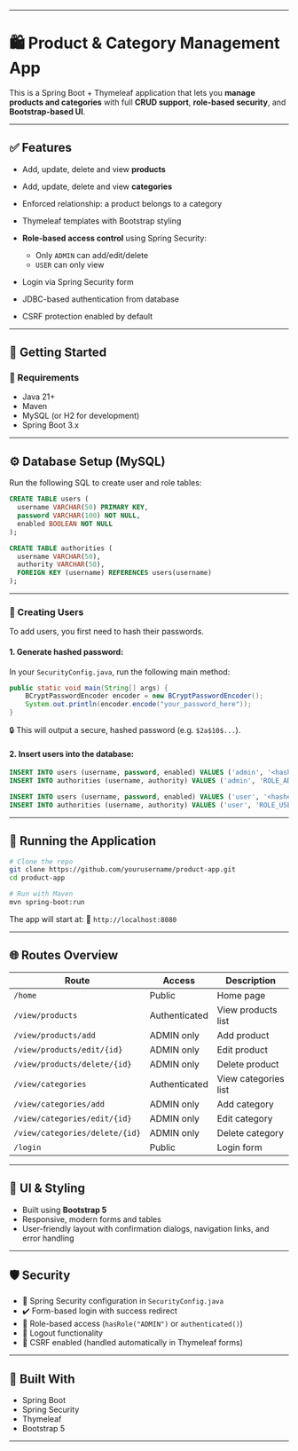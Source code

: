 
---

# 🛍️ Product & Category Management App

This is a Spring Boot + Thymeleaf application that lets you **manage products and categories** with full **CRUD support**, **role-based security**, and **Bootstrap-based UI**.

---

## ✅ Features

* Add, update, delete and view **products**
* Add, update, delete and view **categories**
* Enforced relationship: a product belongs to a category
* Thymeleaf templates with Bootstrap styling
* **Role-based access control** using Spring Security:

  * Only `ADMIN` can add/edit/delete
  * `USER` can only view
* Login via Spring Security form
* JDBC-based authentication from database
* CSRF protection enabled by default

---

## 🚀 Getting Started

### 🔧 Requirements

* Java 21+
* Maven
* MySQL (or H2 for development)
* Spring Boot 3.x

---

## ⚙️ Database Setup (MySQL)

Run the following SQL to create user and role tables:

```sql
CREATE TABLE users (
  username VARCHAR(50) PRIMARY KEY,
  password VARCHAR(100) NOT NULL,
  enabled BOOLEAN NOT NULL
);

CREATE TABLE authorities (
  username VARCHAR(50),
  authority VARCHAR(50),
  FOREIGN KEY (username) REFERENCES users(username)
);
```

---

### 🔐 Creating Users

To add users, you first need to hash their passwords.

#### 1. Generate hashed password:

In your `SecurityConfig.java`, run the following main method:

```java
public static void main(String[] args) {
    BCryptPasswordEncoder encoder = new BCryptPasswordEncoder();
    System.out.println(encoder.encode("your_password_here"));
}
```

🔒 This will output a secure, hashed password (e.g. `$2a$10$...`).

#### 2. Insert users into the database:

```sql
INSERT INTO users (username, password, enabled) VALUES ('admin', '<hashed_password>', true);
INSERT INTO authorities (username, authority) VALUES ('admin', 'ROLE_ADMIN');

INSERT INTO users (username, password, enabled) VALUES ('user', '<hashed_password>', true);
INSERT INTO authorities (username, authority) VALUES ('user', 'ROLE_USER');
```

---

## 🧪 Running the Application

```bash
# Clone the repo
git clone https://github.com/yourusername/product-app.git
cd product-app

# Run with Maven
mvn spring-boot:run
```

The app will start at:
📍 `http://localhost:8080`

---

## 🌐 Routes Overview

| Route                          | Access        | Description          |
| ------------------------------ | ------------- | -------------------- |
| `/home`                        | Public        | Home page            |
| `/view/products`               | Authenticated | View products list   |
| `/view/products/add`           | ADMIN only    | Add product          |
| `/view/products/edit/{id}`     | ADMIN only    | Edit product         |
| `/view/products/delete/{id}`   | ADMIN only    | Delete product       |
| `/view/categories`             | Authenticated | View categories list |
| `/view/categories/add`         | ADMIN only    | Add category         |
| `/view/categories/edit/{id}`   | ADMIN only    | Edit category        |
| `/view/categories/delete/{id}` | ADMIN only    | Delete category      |
| `/login`                       | Public        | Login form           |

---

## 🎨 UI & Styling

* Built using **Bootstrap 5**
* Responsive, modern forms and tables
* User-friendly layout with confirmation dialogs, navigation links, and error handling

---

## 🛡️ Security

* 🔐 Spring Security configuration in `SecurityConfig.java`
* ✔️ Form-based login with success redirect
* 🔐 Role-based access (`hasRole("ADMIN")` or `authenticated()`)
* 🚪 Logout functionality
* 🧷 CSRF enabled (handled automatically in Thymeleaf forms)

---

## 🧠 Built With

* Spring Boot
* Spring Security
* Thymeleaf
* Bootstrap 5

---